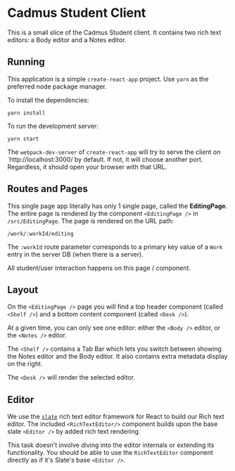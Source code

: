 # Cadmus Student Client

This is a small slice of the Cadmus Student client. It contains two rich text editors: a Body editor and a Notes editor.

## Running

This application is a simple `create-react-app` project. Use `yarn` as the preferred node package manager.

To install the dependencies:

    yarn install

To run the development server:

    yarn start

The `webpack-dev-server` of `create-react-app` will try to serve the client on `http://localhost:3000/ by default. If not, it will choose another port. Regardless, it should open your browser with that URL.

## Routes and Pages

This single page app literally has only 1 single page, called the
**EditingPage**. The entire page is rendered by the component `<EditingPage />` in `/src/EditingPage`. The page is rendered on the URL path:

    /work/:workId/editing

The `:workId` route parameter corresponds to a primary key value of a `Work` entry in the server DB (when there is a server).

All student/user interaction happens on this page / component.

## Layout

On the `<EditingPage />` page you will find a top header component
(called `<Shelf />`) and a bottom content component (called `<Desk
/>`).

At a given time, you can only see one editor: either the `<Body />` editor, or the `<Notes />` editor.

The `<Shelf />` contains a Tab Bar which lets you switch between showing the Notes editor and the Body editor. It also contains extra metadata display on the right.

The `<Desk />` will render the selected editor.

## Editor

We use the [`slate`](https://slatejs.org) rich text editor framework
for React to build our Rich text editor. The included `<RichTextEditor/>` component builds upon the base slate `<Editor />` by added rich text rendering.

This task doesn't involve diving into the editor internals or   extending its functionality. You should be able to use the
`RichTextEditor` component directly as if it's Slate's base `<Editor />`.
